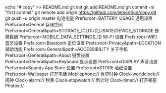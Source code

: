 echo "# copy" >> README.md
git init
git add README.md
git commit -m "first commit"
git remote add origin https://github.com/lemonSun/copy.git
git push -u origin master
电池电量 Prefs:root=BATTERY_USAGE
通用设置 Prefs:root=General
存储空间 Prefs:root=General&path=STORAGE_ICLOUD_USAGE/DEVICE_STORAGE
蜂窝数据 Prefs:root=MOBILE_DATA_SETTINGS_ID
Wi-Fi 设置 Prefs:root=WIFI
蓝牙设置 Prefs:root=Bluetooth
定位设置 Prefs:root=Privacy&path=LOCATION
辅助功能 Prefs:root=General&path=ACCESSIBILITY
关于手机 Prefs:root=General&path=About
键盘设置 Prefs:root=General&path=Keyboard
显示设置 Prefs:root=DISPLAY
声音设置 Prefs:root=Sounds
App Store 设置 Prefs:root=STORE
墙纸设置 Prefs:root=Wallpaper
打开电话 Mobilephone://
世界时钟 Clock-worldclock://
闹钟 Clock-alarm://
秒表 Clock-stopwatch://
倒计时 Clock-timer://
打开相册 Photos://
